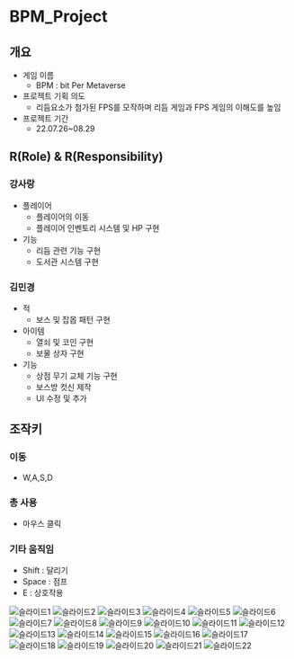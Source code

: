 # BPM_Project

## 개요
* 게임 이름
  * BPM : bit Per Metaverse
* 프로젝트 기획 의도 
  * 리듬요소가 첨가된 FPS를 모작하며 리듬 게임과 FPS 게임의 이해도를 높임
* 프로젝트 기간 
  * 22.07.26~08.29

## R(Role) & R(Responsibility) 

### 강사랑
 * 플레이어
   * 플레이어의 이동
   * 플레이어 인벤토리 시스템 및 HP 구현
 * 기능
   * 리듬 관련 기능 구현
   * 도서관 시스템 구현

### 김민경
  * 적
    * 보스 및 잡몹 패턴 구현
  * 아이템 
    * 열쇠 및 코인 구현
    * 보물 상자 구현
  * 기능
    * 상점 무기 교체 기능 구현
    * 보스방 컷신 제작
    * UI 수정 및 추가
## 조작키
### 이동
*  W,A,S,D
### 총 사용
* 마우스 클릭
### 기타 움직임
* Shift : 달리기
* Space : 점프
* E : 상호작용

![슬라이드1](https://github.com/user-attachments/assets/09d72bf3-7b09-4c99-95ed-fe06248c442d)
![슬라이드2](https://github.com/user-attachments/assets/4bfa0c14-a723-4883-aba8-2dbd7b4901cc)
![슬라이드3](https://github.com/user-attachments/assets/0644c6c2-a89a-4b6b-a984-3477bc02d794)
![슬라이드4](https://github.com/user-attachments/assets/9c27c249-0525-4085-a5c1-0678df5c579b)
![슬라이드5](https://github.com/user-attachments/assets/b16e39a0-f071-4a2a-9e19-05886dd22906)
![슬라이드6](https://github.com/user-attachments/assets/d9e3acc2-8d53-4b3d-82cc-aa77b6093f6c)
![슬라이드7](https://github.com/user-attachments/assets/ef7ea3e6-8710-4482-a885-0e12c90ca19e)
![슬라이드8](https://github.com/user-attachments/assets/6ec09125-25ad-4d4d-b7d8-6c08b4b0b4c0)
![슬라이드9](https://github.com/user-attachments/assets/5d718fd7-4202-45f4-8fce-1ed311c91bcf)
![슬라이드10](https://github.com/user-attachments/assets/74416ee6-a6b5-406c-bb87-e31219a4e6cc)
![슬라이드11](https://github.com/user-attachments/assets/a7247546-1a51-4577-877b-39018c3889c2)
![슬라이드12](https://github.com/user-attachments/assets/5b5e03c6-7732-4f7e-b7ff-669a2e4767e3)
![슬라이드13](https://github.com/user-attachments/assets/f6d7efd0-7399-423d-9d56-712db1b60f65)
![슬라이드14](https://github.com/user-attachments/assets/c2fc9fff-f115-4a90-8d1d-2765c3412890)
![슬라이드15](https://github.com/user-attachments/assets/8585e4eb-8aad-4a80-9a38-ff068ee2a398)
![슬라이드16](https://github.com/user-attachments/assets/c01b5d86-4f17-4003-876f-391adb17e1d7)
![슬라이드17](https://github.com/user-attachments/assets/ca2f9b21-f7e2-4b2a-a42f-c56c061c76c2)
![슬라이드18](https://github.com/user-attachments/assets/633e1270-92c6-49fa-8ade-f555256dd7be)
![슬라이드19](https://github.com/user-attachments/assets/cd43fa97-4979-4a64-b2d3-8e647e2f9cf6)
![슬라이드20](https://github.com/user-attachments/assets/bff46bfc-d4ed-4038-a24d-d10e9951bec6)
![슬라이드21](https://github.com/user-attachments/assets/54f3e603-5ecb-47b0-9900-76e59c08a468)
![슬라이드22](https://github.com/user-attachments/assets/61807d95-4e87-46ec-aa01-6c306da29557)




